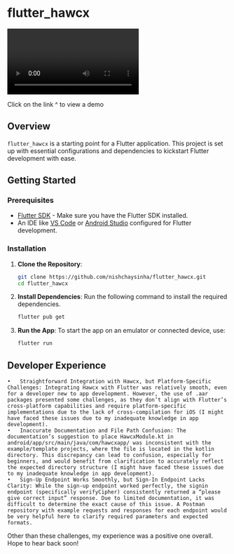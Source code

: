 # flutter_hawcx

![Demo Video](media/demo.mp4)

Click on the link ^ to view a demo

## Overview

`flutter_hawcx` is a starting point for a Flutter application. This project is set up with essential configurations and dependencies to kickstart Flutter development with ease.

## Getting Started

### Prerequisites

- [Flutter SDK](https://flutter.dev/docs/get-started/install) - Make sure you have the Flutter SDK installed.
- An IDE like [VS Code](https://code.visualstudio.com/) or [Android Studio](https://developer.android.com/studio) configured for Flutter development.

### Installation

1. **Clone the Repository**:
   ```bash
   git clone https://github.com/nishchaysinha/flutter_hawcx.git
   cd flutter_hawcx
   ```

2. **Install Dependencies**:
   Run the following command to install the required dependencies.
   ```bash
   flutter pub get
   ```

3. **Run the App**:
   To start the app on an emulator or connected device, use:
   ```bash
   flutter run
   ```


## Developer Experience

	•	Straightforward Integration with Hawcx, but Platform-Specific Challenges: Integrating Hawcx with Flutter was relatively smooth, even for a developer new to app development. However, the use of .aar packages presented some challenges, as they don’t align with Flutter’s cross-platform capabilities and require platform-specific implementations due to the lack of cross-compilation for iOS (I might have faced these issues due to my inadequate knowledge in app development).
	•	Inaccurate Documentation and File Path Confusion: The documentation’s suggestion to place HawcxModule.kt in android/app/src/main/java/com/hawcxapp/ was inconsistent with the example/template projects, where the file is located in the kotlin directory. This discrepancy can lead to confusion, especially for beginners, and would benefit from clarification to accurately reflect the expected directory structure (I might have faced these issues due to my inadequate knowledge in app development).
	•	Sign-Up Endpoint Works Smoothly, but Sign-In Endpoint Lacks Clarity: While the sign-up endpoint worked perfectly, the signin endpoint (specifically verifyCipher) consistently returned a “please give correct input” response. Due to limited documentation, it was difficult to determine the exact cause of this issue. A Postman repository with example requests and responses for each endpoint would be very helpful here to clarify required parameters and expected formats.

Other than these challenges, my experience was a positive one overall. Hope to hear back soon!